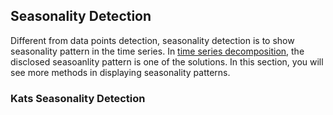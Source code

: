 ## Seasonality Detection

Different from data points detection, seasonality detection is to show seasonality pattern in the time series. In [time series decomposition][1], the disclosed seasoanlity pattern is one of the solutions. In this section, you will see more methods in displaying seasonality patterns.

### Kats Seasonality Detection


[1]:https://github.com/lady-h-world/My_Garden/blob/main/reading_pages/YinYang/ts1.md#time-series-components

